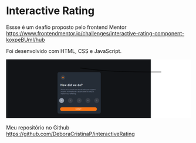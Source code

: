 <h1>Interactive Rating</h1>

Essse é um deafio proposto pelo frontend Mentor https://www.frontendmentor.io/challenges/interactive-rating-component-koxpeBUmI/hub

Foi desenvolvido com HTML, CSS e JavaScript.

<img src="projeto3finalizado.png">

Meu repositório no Github https://github.com/DeboraCristinaP/interactiveRating

